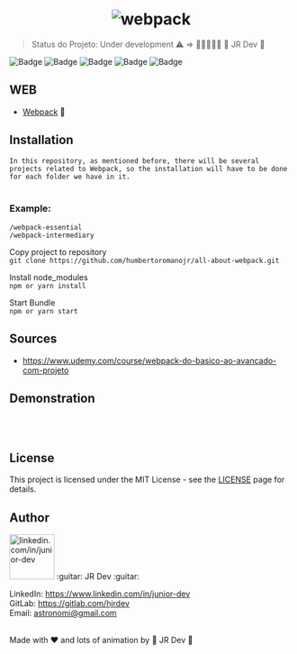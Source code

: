 <h1 align="center">
  <img src="https://i.ibb.co/g3b6q2z/webpack.png" alt="webpack" border="0">
</br>
</h1>

> Status do Projeto: Under development :warning: => :construction::construction::construction::construction::construction:
> :guitar: JR Dev :guitar:


![Badge](https://img.shields.io/github/issues/humbertoromanojr/all-about-webpack?logo=visual-studio-code&style=plastic&logo=appveyor)
![Badge](https://img.shields.io/github/forks/humbertoromanojr/all-about-webpack)
![Badge](https://img.shields.io/github/stars/humbertoromanojr/all-about-webpack)
![Badge](https://img.shields.io/github/license/humbertoromanojr/all-about-webpack)
![Badge](https://img.shields.io/twitter/url?url=https%3A%2F%2Fgithub.com%2Fhumbertoromanojr%2Fall-about-webpack)


## WEB


- [Webpack](https://webpack.js.org/) :sparkling_heart:


## Installation

`In this repository, as mentioned before, there will be several projects related to Webpack, so the installation will have to be done for each folder we have in it.`
</br></br>

### Example:</br>
`/webpack-essential`</br>
`/webpack-intermediary`


Copy project to repository
</br>
`git clone https://github.com/humbertoromanojr/all-about-webpack.git`

Install node_modules
</br>
`npm or yarn install`

Start Bundle
</br>
`npm or yarn start`


## Sources

- https://www.udemy.com/course/webpack-do-basico-ao-avancado-com-projeto



## Demonstration

<br>
  
<br>

## License

This project is licensed under the MIT License - see the [LICENSE](https://opensource.org/licenses/MIT) page for details.

## Author

<img src="https://avatars1.githubusercontent.com/u/6500430?s=460&u=42d7e22fa1c77b061505fe1cfc3fcaa3e2a4d1e5&v=4" width="80" alt="linkedin.com/in/junior-dev">
:guitar: JR Dev :guitar:
<br />

LinkedIn: https://www.linkedin.com/in/junior-dev <br />
GitLab: https://gitlab.com/hjrdev <br />
Email: astronomi@gmail.com <br />
<br />

Made with :heart: and lots of animation by :guitar: JR Dev :guitar:
